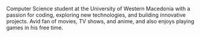 Computer Science student at the University of Western Macedonia with a passion for coding, exploring new technologies, and building innovative projects. Avid fan of movies, TV shows, and anime, and also enjoys playing games in his free time.

